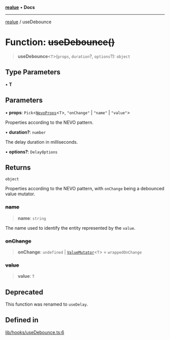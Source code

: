 [**realue**](../README.md) • **Docs**

***

[realue](../README.md) / useDebounce

# Function: ~~useDebounce()~~

> **useDebounce**\<`T`\>(`props`, `duration`?, `options`?): `object`

## Type Parameters

• **T**

## Parameters

• **props**: `Pick`\<[`NevoProps`](../type-aliases/NevoProps.md)\<`T`\>, `"onChange"` \| `"name"` \| `"value"`\>

Properties according to the NEVO pattern.

• **duration?**: `number`

The delay duration in milliseconds.

• **options?**: `DelayOptions`

## Returns

`object`

Properties according to the NEVO pattern, with `onChange` being a debounced value mutator.

### ~~name~~

> **name**: `string`

The name used to identify the entity represented by the `value`.

### ~~onChange~~

> **onChange**: `undefined` \| [`ValueMutator`](../type-aliases/ValueMutator.md)\<`T`\> = `wrappedOnChange`

### ~~value~~

> **value**: `T`

## Deprecated

This function was renamed to `useDelay`.

## Defined in

[lib/hooks/useDebounce.ts:6](https://github.com/nevoland/realue/blob/02eadad2b1348179ffb758c002c1a34797a6b7aa/lib/hooks/useDebounce.ts#L6)
